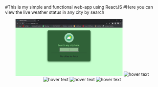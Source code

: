 #This is my simple and functional web-app using ReactJS 
#Here you can view the live weather status in any city by search

<p align="center">
  <img src="/JavaScript/weatherbuddy/img/one.png" width="350" title="hover text">
  <img src="/JavaScript/weatherbuddy/imgs/two.png" width="350" title="hover text">
  <img src="/JavaScript/weatherbuddy/imgs/three.png" width="350" title="hover text">
  <img src="/JavaScript/weatherbuddy/imgs/four.png" width="350" title="hover text">
  <img src="/JavaScript/weatherbuddy/imgs/five.png" width="350" title="hover text">
</p>

